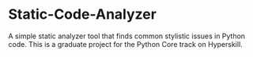 # Static-Code-Analyzer
A simple static analyzer tool that finds common stylistic issues in Python code. This is a graduate project  for the Python Core track on Hyperskill.
